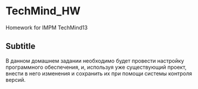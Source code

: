 # TechMind_HW
Homework for IMPM TechMind13

## Subtitle
В данном домашнем задании необходимо будет провести настройку программного
обеспечения, и, используя уже существующий проект, внести в него изменения и
сохранить их при помощи системы контроля версий.
